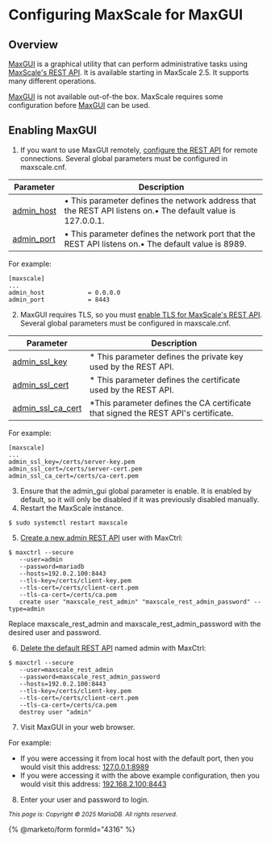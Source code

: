 # Configuring MaxScale for MaxGUI

## Overview

[MaxGUI](./) is a graphical utility that can perform administrative tasks using [MaxScale's REST API](../../reference/maxscale-rest-api/). It is available starting in MaxScale 2.5. It supports many different operations.

[MaxGUI](./) is not available out-of-the box. MaxScale requires some configuration before [MaxGUI](./) can be used.

## Enabling MaxGUI

1. If you want to use MaxGUI remotely, [configure the REST API](../configuring-maxscales-rest-api.md#configuring-maxscales-rest-api-for-remote-connections) for remote connections.
   Several global parameters must be configured in maxscale.cnf.

| Parameter                                                                                                                                                                            | Description                                                                                                 |
| ------------------------------------------------------------------------------------------------------------------------------------------------------------------------------------ | ----------------------------------------------------------------------------------------------------------- |
| [admin\_host](../../maxscale-archive/archive/mariadb-maxscale-23-02/mariadb-maxscale-23-02-getting-started/mariadb-maxscale-2302-mariadb-maxscale-configuration-guide.md#admin_host) | • This parameter defines the network address that the REST API listens on.• The default value is 127.0.0.1. |
| [admin\_port](../../maxscale-archive/archive/mariadb-maxscale-23-02/mariadb-maxscale-23-02-getting-started/mariadb-maxscale-2302-mariadb-maxscale-configuration-guide.md#admin_port) | • This parameter defines the network port that the REST API listens on.• The default value is 8989.         |

For example:

```
[maxscale]
...
admin_host            = 0.0.0.0
admin_port            = 8443
```

2. MaxGUI requires TLS, so you must [enable TLS for MaxScale's REST API](https://app.gitbook.com/s/SsmexDFPv2xG2OTyO5yV/security/securing-mariadb/encryption/data-in-transit-encryption/data-in-transit-encryption-enabling-tls-on-mariadb-server).
   Several global parameters must be configured in maxscale.cnf.

| Parameter                                                                                                                                                                                            | Description                                                                         |
| ---------------------------------------------------------------------------------------------------------------------------------------------------------------------------------------------------- | ----------------------------------------------------------------------------------- |
| [admin\_ssl\_key](../../maxscale-archive/archive/mariadb-maxscale-23-02/mariadb-maxscale-23-02-getting-started/mariadb-maxscale-2302-mariadb-maxscale-configuration-guide.md#admin_ssl_key)          | \* This parameter defines the private key used by the REST API.                     |
| [admin\_ssl\_cert](../../maxscale-archive/archive/mariadb-maxscale-23-02/mariadb-maxscale-23-02-getting-started/mariadb-maxscale-2302-mariadb-maxscale-configuration-guide.md#admin_ssl_cert)        | \* This parameter defines the certificate used by the REST API.                     |
| [admin\_ssl\_ca\_cert](../../maxscale-archive/archive/mariadb-maxscale-23-02/mariadb-maxscale-23-02-getting-started/mariadb-maxscale-2302-mariadb-maxscale-configuration-guide.md#admin_ssl_ca_cert) | \*This parameter defines the CA certificate that signed the REST API's certificate. |

For example:

```
[maxscale]
...
admin_ssl_key=/certs/server-key.pem
admin_ssl_cert=/certs/server-cert.pem
admin_ssl_ca_cert=/certs/ca-cert.pem
```

3. Ensure that the admin\_gui global parameter is enable. It is enabled by default, so it will only be disabled if it was previously disabled manually.
4. Restart the MaxScale instance.

```
$ sudo systemctl restart maxscale
```

5. [Create a new admin REST API](../administrative-tools-for-mariadb-maxscale-maxctrl/creating-a-rest-api-user-for-maxscale-with-maxctrl.md#creating-an-admin-user) user with MaxCtrl:

```
$ maxctrl --secure 
   --user=admin 
   --password=mariadb 
   --hosts=192.0.2.100:8443
   --tls-key=/certs/client-key.pem 
   --tls-cert=/certs/client-cert.pem 
   --tls-ca-cert=/certs/ca.pem 
   create user "maxscale_rest_admin" "maxscale_rest_admin_password" --type=admin
```

Replace maxscale\_rest\_admin and maxscale\_rest\_admin\_password with the desired user and password.

6. [Delete the default REST API](../administrative-tools-for-mariadb-maxscale-maxctrl/deleting-a-rest-api-user-for-maxscale-with-maxctrl.md#deleting-a-user) named admin with MaxCtrl:

```
$ maxctrl --secure 
   --user=maxscale_rest_admin 
   --password=maxscale_rest_admin_password 
   --hosts=192.0.2.100:8443
   --tls-key=/certs/client-key.pem 
   --tls-cert=/certs/client-cert.pem 
   --tls-ca-cert=/certs/ca.pem 
   destroy user "admin"
```

7. Visit MaxGUI in your web browser.

For example:

* If you were accessing it from local host with the default port, then you would visit this address: [127.0.0.1:8989](https://127.0.0.1:8989)
* If you were accessing it with the above example configuration, then you would visit this address: [192.168.2.100:8443](https://192.168.2.100:8443)

8. Enter your user and password to login.

<sub>_This page is: Copyright © 2025 MariaDB. All rights reserved._</sub>

{% @marketo/form formId="4316" %}
